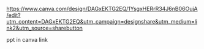 https://www.canva.com/design/DAGxEKTG2EQ/1YsgxHERrR34J6nB06OujA/edit?utm_content=DAGxEKTG2EQ&utm_campaign=designshare&utm_medium=link2&utm_source=sharebutton


ppt in canva link